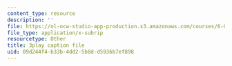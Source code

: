 ```yaml
---
content_type: resource
description: ''
file: https://ol-ocw-studio-app-production.s3.amazonaws.com/courses/6-004-computation-structures-spring-2017/09d244f4b33b4dd25b8dd5936b7ef898_BZX8qSrMNyo.srt
file_type: application/x-subrip
resourcetype: Other
title: 3play caption file
uid: 09d244f4-b33b-4dd2-5b8d-d5936b7ef898
---
```

